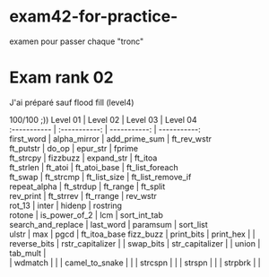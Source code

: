 # exam42-for-practice-
examen pour passer chaque "tronc"
# Exam rank 02
J'ai préparé sauf flood fill (level4)

100/100 ;))
 Level 01           | Level 02          | Level 03          | Level 04           
:-----------        | :-----------:     | -----------:      | -----------:        
first_word          | alpha_mirror      | add_prime_sum     | ft_rev_wstr        
ft_putstr           | do_op	        | epur_str          | fprime              
ft_strcpy           | fizzbuzz	      	| expand_str        | ft_itoa             
ft_strlen           | ft_atoi	        | ft_atoi_base      | ft_list_foreach     
ft_swap		    | ft_strcmp         | ft_list_size      | ft_list_remove_if   
repeat_alpha	    | ft_strdup	        | ft_range          | ft_split            
rev_print	    | ft_strrev		| ft_rrange         | rev_wstr            
rot_13	            | inter       	| hidenp            | rostring            
rotone              | is_power_of_2     | lcm               | sort_int_tab        
search_and_replace  | last_word     	| paramsum          | sort_list           
ulstr               |	max	      	| pgcd              | ft_itoa_base
fizz_buzz	    | print_bits        | print_hex         | 
	      	    | reverse_bits      | rstr_capitalizer  | 
                    | swap_bits         | str_capitalizer   | 
                    | union             | tab_mult          | 	          
                    | wdmatch           |                   |
                    | camel_to_snake    |                   |
                    | strcspn           |                   |
                    | strspn            |                   |
                    | strpbrk           |                   |
